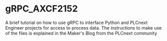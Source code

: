 # gRPC_AXCF2152
A brief tutorial on how to use gRPC to interface Python and PLCnext Engineer projects for access to process data.
The instructions to make use of the files is explained in the Maker's Blog from the PLCnext community

